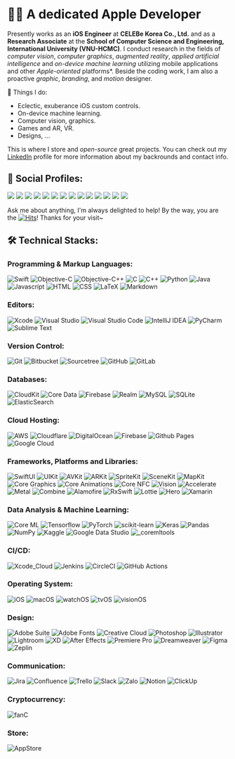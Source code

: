 <!--
**verny-tran/verny-tran** is a ✨ _special_ ✨ repository because its `README.md` (this file) appears on your GitHub profile.

Here are some ideas to get you started:

- 🔭 I’m currently working on ...
- 🌱 I’m currently learning ...
- 👯 I’m looking to collaborate on ...
- 🤔 I’m looking for help with ...
- 💬 Ask me about ...
- 📫 How to reach me: ...
- 😄 Pronouns: ...
- ⚡ Fun fact: ...
-->
# 👨‍💻 A dedicated Apple Developer

Presently works as an **iOS Engineer** at **CELEBe Korea Co., Ltd.** and as a **Research Associate** at the **School of Computer Science and Engineering, International University (VNU-HCMC)**. I conduct research in the fields of *computer vision*, *computer graphics*, *augmented reality*, *applied artificial intelligence* and *on-device machine learning* utilizing mobile applications and other *Apple-oriented* platforms*. Beside the coding work, I am also a proactive *graphic*, *branding*, and *motion* designer.

🚀 Things I do:
* Eclectic, exuberance iOS custom controls.
* On-device machine learning.
* Computer vision, graphics.
* Games and AR, VR.
* Designs, ...

This is where I store and *open-source* great projects. You can check out my [LinkedIn](https://www.linkedin.com/in/vernytran) profile for more information about my backrounds and contact info.

## 💬 Social Profiles:
<a href="mailto:vernytran@icloud.com"><img src="https://img.shields.io/badge/iCloud-000000?&logo=icloud&logoColor=white"/></a>
<a href="mailto:vernytran@gmail.com"><img src="https://img.shields.io/badge/Gmail-D14836?&logo=gmail&logoColor=white"/></a>
<a href="https://www.linkedin.com/in/vernytran"><img src="https://img.shields.io/badge/LinkedIn-0077B5?logo=linkedin&logoColor=white"/></a>
<a href="https://github.com/verny-tran"><img src="https://img.shields.io/badge/GitHub-800080?&logo=github&logoColor=white"/></a>
<a href="https://stackoverflow.com/users/12090561/trần-t-dũng"><img src="https://img.shields.io/badge/-StackOverflow-FE7A16?logo=stack-overflow&logoColor=white"/></a>
<a href="https://www.researchgate.net/profile/Dung-Tran-92"><img src="https://img.shields.io/badge/ResearchGate-00CCBB?logo=ResearchGate&logoColor=white"/></a>
<a href="https://medium.com/@vernytran"><img src="https://img.shields.io/badge/Medium-12100E?logo=medium&logoColor=white"/></a>
<a href="https://discordapp.com/users/verny_tran"><img src="https://img.shields.io/badge/Discord-5865F2?logo=discord&logoColor=white"/></a>
<a href="https://twitter.com/verny_tran"><img src="https://img.shields.io/badge/X-000000?logo=X&logoColor=white"/></a>
<a href="https://www.facebook.com/verniusovich"><img src="https://img.shields.io/badge/Facebook-3B5998?&logo=facebook&logoColor=white"/></a>
<a href="https://www.instagram.com/my.xcodeproj"><img src="https://img.shields.io/badge/Instagram-E4405F?logo=Instagram&logoColor=white"/></a>
<a href="https://www.threads.net/my.xcodeproj"><img src="https://img.shields.io/badge/Threads-000000?logo=Threads&logoColor=white"/></a>
<a href="http://qr.kakao.com/talk/b.w5B0SWnhiClI3Gk76xiA1cwy8-"><img src="https://img.shields.io/badge/KakaoTalk-ffcd00?logo=kakaotalk&logoColor=black"/></a>
<a href="https://line.me/ti/p/VUlkAnCNGi"><img src="https://img.shields.io/badge/LINE-00C300?logo=line&logoColor=white"/></a>

Ask me about anything, I'm always delighted to help!
By the way, you are the [![Hits](https://hits.seeyoufarm.com/api/count/incr/badge.svg?url=https%3A%2F%2Fgithub.com%2Fverny-tran&count_bg=%23FFA700&title_bg=%23555555&icon=github.svg&icon_color=%23E7E7E7&title=visitor&edge_flat=false)](https://hits.seeyoufarm.com)! Thanks for your visit~

## 🛠️ Technical Stacks:

### Programming & Markup Languages:
![Swift](https://img.shields.io/badge/Swift-FA7343?logo=swift&logoColor=white)
![Objective-C](https://img.shields.io/badge/Objective--C-3A95E3?logo=apple&logoColor=white)
![Objective-C++](https://img.shields.io/badge/Objective--C++-5e5086?logo=apple&logoColor=white)
![C](https://custom-icon-badges.herokuapp.com/badge/C-03599C?logo=c-in-hexagon&logoColor=white)
![C++](https://custom-icon-badges.herokuapp.com/badge/C++-9C033A?logo=cpp2&logoColor=white)
![Python](https://img.shields.io/badge/Python-14354C?logo=python&logoColor=white)
![Java](https://img.shields.io/badge/Java-ED8B00?logo=openjdk&logoColor=white)
![Javascript](https://img.shields.io/badge/JavaScript-ffcd00?logo=javascript&logoColor=black)
![HTML](https://img.shields.io/badge/HTML-E34F26?logo=html5&logoColor=white)
![CSS](https://img.shields.io/badge/CSS-1572B6?logo=css3&logoColor=white)
![LaTeX](https://img.shields.io/badge/LaTeX-008080?logo=latex&logoColor=white)
![Markdown](https://img.shields.io/badge/Markdown-000000?logo=markdown&logoColor=white)

### Editors:
![Xcode](https://img.shields.io/badge/Xcode-007ACC?logo=xcode&logoColor=white)
![Visual Studio](https://img.shields.io/badge/Visual%20Studio-5C2D91?logo=visual-studio&logoColor=white)
![Visual Studio Code](https://img.shields.io/badge/Visual%20Studio%20Code-0078d7?logo=visual-studio-code&logoColor=white)
![IntelliJ IDEA](https://img.shields.io/badge/IntelliJIDEA-000000?logo=intellij-idea&logoColor=white)
![PyCharm](https://img.shields.io/badge/PyCharm-143?logo=pycharm&logoColor=white)
![Sublime Text](https://img.shields.io/badge/sublime_text-575757?logo=sublime-text&logoColor=important)

### Version Control:
![Git](https://img.shields.io/badge/git-F05033?logo=git&logoColor=white)
![Bitbucket](https://img.shields.io/badge/Bitbucket-0047B3?logo=bitbucket&logoColor=white)
![Sourcetree](https://img.shields.io/badge/Sourcetree-0047B3?logo=sourcetree&logoColor=white)
![GitHub](https://img.shields.io/badge/GitHub-121011?logo=github&logoColor=white)
![GitLab](https://img.shields.io/badge/GitLab-181717?logo=gitlab&logoColor=white)

### Databases:
![CloudKit](https://img.shields.io/badge/CloudKit-000000?logo=icloud&logoColor=white)
![Core Data](https://img.shields.io/badge/Core_Data-003545?logo=apple&logoColor=white)
![Firebase](https://img.shields.io/badge/Realtime_DB-a08021?logo=firebase&logoColor=ffcd34)
![Realm](https://img.shields.io/badge/Realm-39477F?logo=realm&logoColor=white)
![MySQL](https://img.shields.io/badge/-MySQL-F29111?logo=MySQL&logoColor=white)
![SQLite](https://img.shields.io/badge/SQLite-07405e?logo=sqlite&logoColor=white)
![ElasticSearch](https://img.shields.io/badge/-ElasticSearch-005571?logo=elasticsearch)

### Cloud Hosting:
![AWS](https://img.shields.io/badge/-Amazon_Web_Services-f29100?logo=amazonaws&logoColor=white)
![Cloudflare](https://img.shields.io/badge/Cloudflare-F38020?logo=Cloudflare&logoColor=white)
![DigitalOcean](https://img.shields.io/badge/DigitalOcean-0167ff?logo=digitalOcean&logoColor=white)
![Firebase](https://img.shields.io/badge/Firebase-039BE5?logo=firebase)
![Github Pages](https://img.shields.io/badge/GitHub%20Pages-121013?logo=github&logoColor=white)
![Google Cloud](https://img.shields.io/badge/Google_Cloud-4285F4?logo=google-cloud&logoColor=white)

### Frameworks, Platforms and Libraries:
![SwiftUI](https://img.shields.io/badge/SwiftUI-3273F4?logo=swift&logoColor=white)
![UIKit](https://img.shields.io/badge/UIKit-36465D?logo=apple&logoColor=white)
![AVKit](https://img.shields.io/badge/AVKit-77AA99?logo=apple&logoColor=white)
![ARKit](https://img.shields.io/badge/ARKit-363636?logo=apple&logoColor=white)
![SpriteKit](https://img.shields.io/badge/SpriteKit-5C2D91?logo=apple&logoColor=white)
![SceneKit](https://img.shields.io/badge/SceneKit-CF4647?logo=apple&logoColor=white)
![MapKit](https://img.shields.io/badge/MapKit-3B82F6?logo=apple&logoColor=white)
![Core Graphics](https://img.shields.io/badge/Core_Graphics-311C87?logo=apple&logoColor=white)
![Core Animations](https://img.shields.io/badge/Core_Animations-2C2052?logo=apple&logoColor=white)
![Core NFC](https://img.shields.io/badge/Core_NFC-ED2B88?logo=apple&logoColor=white)
![Vision](https://img.shields.io/badge/Vision-161616?logo=apple&logoColor=white)
![Accelerate](https://img.shields.io/badge/Accelerate-07405e?logo=apple&logoColor=white)
![Metal](https://img.shields.io/badge/Metal-5835CC?logo=apple&logoColor=white)
![Combine](https://img.shields.io/badge/Combine-150458?logo=apple&logoColor=white)
![Alamofire](https://img.shields.io/badge/Alamofire-FF6701?logo=alibabacloud&logoColor=white)
![RxSwift](https://img.shields.io/badge/RxSwift-B7178C?logo=reactivex&logoColor=white)
![Lottie](https://img.shields.io/badge/Lottie-0AC18E?logo=Litecoin&logoColor=white)
![Hero](https://img.shields.io/badge/Hero-F7A41D?logo=Hugo&logoColor=white)
![Xamarin](https://img.shields.io/badge/Xamarin-3199DC?logo=xamarin&logoColor=white)

### Data Analysis & Machine Learning:
![Core ML](https://img.shields.io/badge/Core_ML-005571?logo=apple&logoColor=white)
![Tensorflow](https://img.shields.io/badge/-Tensorflow-FF6F00?logo=tensorflow&logoColor=white)
![PyTorch](https://img.shields.io/badge/Pytorch%20-ef4b28?logo=Pytorch&logoColor=white)
![scikit-learn](https://img.shields.io/badge/scikit--learn-3191c3?logo=scikit-learn&logoColor=white)
![Keras](https://img.shields.io/badge/Keras%20-D00000?logo=Keras&logoColor=white)
![Pandas](https://img.shields.io/badge/pandas-150458?logo=pandas&logoColor=white)
![NumPy](https://img.shields.io/badge/numpy-013243?logo=numpy&logoColor=white)
![Kaggle](https://img.shields.io/badge/Kaggle-035a7d?logo=kaggle&logoColor=white)
![Google Data Studio](https://img.shields.io/badge/Google_Data_Studio-3366d0?logo=google-data-studio&logoColor=white)
![_coremltools](https://img.shields.io/badge/_coremltools-ffffff?logo=apple&logoColor=black)

### CI/CD:
![Xcode_Cloud](https://img.shields.io/badge/Xcode_Cloud-007ACC?logo=xcode&logoColor=white)
![Jenkins](https://img.shields.io/badge/jenkins-2C5263?logo=jenkins&logoColor=white)
![CircleCI](https://img.shields.io/badge/Circle%20CI-161616?logo=circleci&logoColor=white)
![GitHub Actions](https://img.shields.io/badge/GitHub%20Actions-2671E5?logo=githubactions&logoColor=white)

### Operating System:
![iOS](https://img.shields.io/badge/iOS-000000?logo=apple&logoColor=white)
![macOS](https://img.shields.io/badge/macOS-000000?logo=apple&logoColor=white)
![watchOS](https://img.shields.io/badge/watchOS-000000?logo=apple&logoColor=white)
![tvOS](https://img.shields.io/badge/tvOS-000000?logo=apple&logoColor=white)
![visionOS](https://img.shields.io/badge/visionOS-000000?logo=apple&logoColor=white)

### Design:
![Adobe Suite](https://img.shields.io/badge/Adobe%20Suite-FF0000?logo=adobe&logoColor=white)
![Adobe Fonts](https://img.shields.io/badge/Adobe%20Fonts-000B1D?logo=Adobe%20Fonts&logoColor=white)
![Creative Cloud](https://img.shields.io/badge/Creative%20Cloud-DA1F26?logo=Adobe%20Creative%20Cloud&logoColor=white)
![Photoshop](https://img.shields.io/badge/Photoshop-31A8FF?logo=adobe%20photoshop&logoColor=white)
![Illustrator](https://img.shields.io/badge/Illustrator-FF9A00?logo=adobe%20illustrator&logoColor=white)
![Lightroom](https://img.shields.io/badge/Lightroom-31A8FF?logo=Adobe%20Lightroom&logoColor=white)
![XD](https://img.shields.io/badge/XD-470137?logo=Adobe%20XD&logoColor=white)
![After Effects](https://img.shields.io/badge/After%20Effects-9999FF?logo=Adobe%20After%20Effects&logoColor=white)
![Premiere Pro](https://img.shields.io/badge/Premiere%20Pro-9999FF?logo=Adobe%20Premiere%20Pro&logoColor=white)
![Dreamweaver](https://img.shields.io/badge/Dreamweaver-FF61F6?logo=Adobe%20Dreamweaver&logoColor=white)
![Figma](https://img.shields.io/badge/Figma-F24E1E?logo=figma&logoColor=white)
![Zeplin](https://custom-icon-badges.herokuapp.com/badge/Zeplin-FF9A00?logo=zeplin&logoColor=white)

### Communication:
![Jira](https://img.shields.io/badge/Jira-0047B3?logo=jira&logoColor=white)
![Confluence](https://img.shields.io/badge/Confluence-0047B3?logo=confluence&logoColor=white)
![Trello](https://img.shields.io/badge/Trello-0079BF?logo=Trello&logoColor=white)
![Slack](https://img.shields.io/badge/Slack-4A154B?logo=Slack&logoColor=white)
![Zalo](https://img.shields.io/badge/Zalo-0167ff?logo=Zalo&logoColor=white)
![Notion](https://img.shields.io/badge/Notion-010101?logo=notion&logoColor=white)
![ClickUp](https://img.shields.io/badge/ClickUp-5865F2?logo=clickup&logoColor=white)

### Cryptocurrency:
![fanC](https://img.shields.io/badge/fanC-7D00FF?logo=Chainlink&logoColor=white)

### Store:
![AppStore](https://img.shields.io/badge/AppStore-0D96F6?logo=app-store&logoColor=white)
